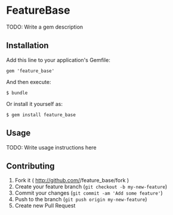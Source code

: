 # FeatureBase

TODO: Write a gem description

## Installation

Add this line to your application's Gemfile:

    gem 'feature_base'

And then execute:

    $ bundle

Or install it yourself as:

    $ gem install feature_base

## Usage

TODO: Write usage instructions here

## Contributing

1. Fork it ( http://github.com/<my-github-username>/feature_base/fork )
2. Create your feature branch (`git checkout -b my-new-feature`)
3. Commit your changes (`git commit -am 'Add some feature'`)
4. Push to the branch (`git push origin my-new-feature`)
5. Create new Pull Request
